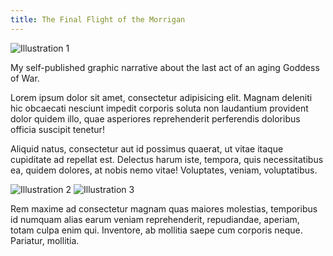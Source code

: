 ```yaml
---
title: The Final Flight of the Morrigan
---
```


![Illustration 1](https://placehold.it/500x300)

My self-published graphic narrative about the last act of an aging Goddess of War.

Lorem ipsum dolor sit amet, consectetur adipisicing elit. Magnam deleniti hic obcaecati nesciunt impedit corporis soluta non laudantium provident dolor quidem illo, quae asperiores reprehenderit perferendis doloribus officia suscipit tenetur!

Aliquid natus, consectetur aut id possimus quaerat, ut vitae itaque cupiditate ad repellat est. Delectus harum iste, tempora, quis necessitatibus ea, quidem dolores, at nobis nemo vitae! Voluptates, veniam, voluptatibus.

![Illustration 2](https://placehold.it/300x500)
![Illustration 3](https://placehold.it/300x500)

Rem maxime ad consectetur magnam quas maiores molestias, temporibus id numquam alias earum veniam reprehenderit, repudiandae, aperiam, totam culpa enim qui. Inventore, ab mollitia saepe cum corporis neque. Pariatur, mollitia.

